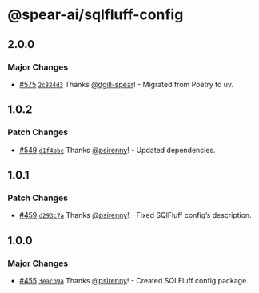 # @spear-ai/sqlfluff-config

## 2.0.0

### Major Changes

- [#575](https://github.com/spear-ai/citizen/pull/575) [`2c824d3`](https://github.com/spear-ai/citizen/commit/2c824d34cdffec09f5e4e96714d68d9fcfda21c4) Thanks [@dgill-spear](https://github.com/dgill-spear)! - Migrated from Poetry to uv.

## 1.0.2

### Patch Changes

- [#549](https://github.com/spear-ai/citizen/pull/549) [`d1f4bbc`](https://github.com/spear-ai/citizen/commit/d1f4bbc21289299be485a9b3d5c2af9d239b5e22) Thanks [@psirenny](https://github.com/psirenny)! - Updated dependencies.

## 1.0.1

### Patch Changes

- [#459](https://github.com/spear-ai/citizen/pull/459) [`d293c7a`](https://github.com/spear-ai/citizen/commit/d293c7a6324c5a45ea6ffa0c194d6ab23883553f) Thanks [@psirenny](https://github.com/psirenny)! - Fixed SQlFluff config’s description.

## 1.0.0

### Major Changes

- [#455](https://github.com/spear-ai/citizen/pull/455) [`3eacb9a`](https://github.com/spear-ai/citizen/commit/3eacb9a338678a2d6dcecc5e282ec2289adbf34c) Thanks [@psirenny](https://github.com/psirenny)! - Created SQLFluff config package.
